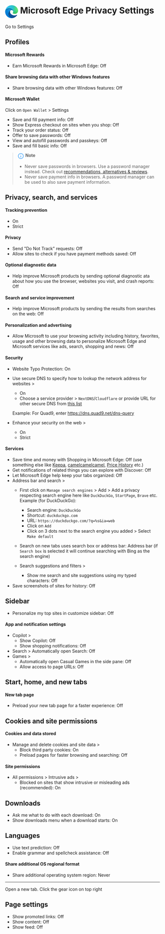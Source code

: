 # <img src="../icons/microsoft_edge.svg" width="42" align="top"> Microsoft Edge Privacy Settings

Go to Settings



## Profiles

#### Microsoft Rewards
- Earn Microsoft Rewards in Microsoft Edge: Off

#### Share browsing data with other Windows features
- Share browsing data with other Windows features: Off

#### Microsoft Wallet
 Click on `Open Wallet` > Settings
 
- Save and fill payment info: Off
- Show Express checkout on sites when you shop: Off
- Track your order status: Off
- Offer to save passwords: Off
- View and autofill passwords and passkeys: Off
- Save and fill basic info: Off

> <img src="../icons/ic_note.svg" width="22" align="top"> **Note**
>
> - Never save passwords in browsers. Use a password manager instead. Check out [recommendations, alternatives & reviews](https://github.com/StellarSand/privacy-settings#recommendations-alternatives--reviews).
> - Never save payment info in browsers. A password manager can be used to also save payment information.



## Privacy, search, and services

#### Tracking prevention
- On
- Strict

#### Privacy
- Send "Do Not Track" requests: Off
- Allow sites to check if you have payment methods saved: Off

#### Optional diagnostic data
- Help improve Microsoft products by sending optional diagnostic ata about how you use the browser, websites you visit, and crash reports: Off

#### Search and service improvement
- Help improve Microsoft products by sending the results from searches on the web: Off

#### Personalization and advertising
- Allow Microsoft to use your browsing activity including history, favorites, usage and other browsing data to personalize Microsoft Edge and Microsoft services like ads, search, shopping and news: Off


#### Security
- Website Typo Protection: On
- Use secure DNS to specify how to lookup the network address for websites >
  - On
  - Choose a service provider > `NextDNS`/`Cloudflare` or provide URL for other secure DNS from [this list](https://www.privacyguides.org/en/dns/#recommended-providers)

  Example: For Quad9, enter https://dns.quad9.net/dns-query

- Enhance your security on the web >
  - On
  - Strict


#### Services
- Save time and money with Shopping in Microsoft Edge: Off (use something else like [Keepa](https://keepa.com/), [camelcamelcamel](https://camelcamelcamel.com/), [Price History](https://pricehistoryapp.com/) etc.)
- Get notifications of related things you can explore with Discover: Off
- Let Microsoft Edge help keep your tabs organized: Off
- Address bar and search >
  - First click on `Manage search engines` > Add > Add a privacy respecting search engine here like `DuckDuckGo`, `StartPage`, `Brave` etc.
  <br>Example (for DuckDuckGo):
    - Search engine: `DuckDuckGo`
    - Shortcut: `duckduckgo.com`
    - URL: `https://duckduckgo.com/?q=%s&ia=web`
    - Click on `Add`
    - Click on 3 dots next to the search engine you added > Select `Make default`

  - Search on new tabs uses search box or address bar: Address bar (if `Search box` is selected it will continue searching with Bing as the search engine)
  - Search suggestions and filters >
    - Show me search and site suggestions using my typed characters: Off
- Save screenshots of sites for history: Off



## Sidebar
- Personalize my top sites in customize sidebar: Off

#### App and notification settings
- Copilot >
  - Show Copilot: Off
  - Show shopping notifications: Off
- Search > Automatically open Search: Off
- Games >
  - Automatically open Casual Games in the side pane: Off
  - Allow access to page URLs: Off



## Start, home, and new tabs

#### New tab page
- Preload your new tab page for a faster experience: Off



## Cookies and site permissions

#### Cookies and data stored
- Manage and delete cookies and site data >
  - Block third party cookies: On
  - Preload pages for faster browsing and searching: Off

#### Site permissions
- All permissions > Intrusive ads >
  - Blocked on sites that show intrusive or misleading ads (recommended): On



## Downloads
- Ask me what to do with each download: On
- Show downloads menu when a download starts: On



## Languages
- Use text prediction: Off
- Enable grammar and spellcheck assistance: Off

#### Share additional OS regional format
- Share additional operating system region: Never


---


Open a new tab. Click the gear icon on top right

## Page settings
- Show promoted links: Off
- Show content: Off
- Show feed: Off